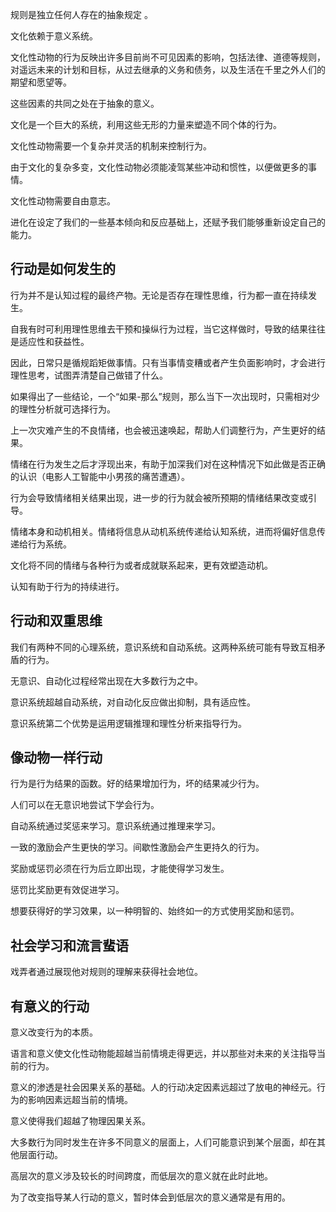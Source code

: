 规则是独立任何人存在的抽象规定 。

文化依赖于意义系统。

文化性动物的行为反映出许多目前尚不可见因素的影响，包括法律、道德等规则，对遥远未来的计划和目标，从过去继承的义务和债务，以及生活在千里之外人们的期望和愿望等。

这些因素的共同之处在于抽象的意义。

文化是一个巨大的系统，利用这些无形的力量来塑造不同个体的行为。

文化性动物需要一个复杂并灵活的机制来控制行为。

由于文化的复杂多变，文化性动物必须能凌驾某些冲动和惯性，以便做更多的事情。

文化性动物需要自由意志。

进化在设定了我们的一些基本倾向和反应基础上，还赋予我们能够重新设定自己的能力。

## 行动是如何发生的

行为并不是认知过程的最终产物。无论是否存在理性思维，行为都一直在持续发生。

自我有时可利用理性思维去干预和操纵行为过程，当它这样做时，导致的结果往往是适应性和获益性。

因此，日常只是循规蹈矩做事情。只有当事情变糟或者产生负面影响时，才会进行理性思考，试图弄清楚自己做错了什么。

如果得出了一些结论，一个“如果-那么”规则，那么当下一次出现时，只需相对少的理性分析就可选择行为。

上一次灾难产生的不良情绪，也会被迅速唤起，帮助人们调整行为，产生更好的结果。

情绪在行为发生之后才浮现出来，有助于加深我们对在这种情况下如此做是否正确的认识（电影人工智能中小男孩的痛苦遭遇）。

行为会导致情绪相关结果出现，进一步的行为就会被所预期的情绪结果改变或引导。

情绪本身和动机相关。情绪将信息从动机系统传递给认知系统，进而将偏好信息传递给行为系统。

文化将不同的情绪与各种行为或者成就联系起来，更有效塑造动机。

认知有助于行为的持续进行。

## 行动和双重思维

我们有两种不同的心理系统，意识系统和自动系统。这两种系统可能有导致互相矛盾的行为。

无意识、自动化过程经常出现在大多数行为之中。

意识系统超越自动系统，对自动化反应做出抑制，具有适应性。

意识系统第二个优势是运用逻辑推理和理性分析来指导行为。


## 像动物一样行动

行为是行为结果的函数。好的结果增加行为，坏的结果减少行为。

人们可以在无意识地尝试下学会行为。

自动系统通过奖惩来学习。意识系统通过推理来学习。

一致的激励会产生更快的学习。间歇性激励会产生更持久的行为。

奖励或惩罚必须在行为后立即出现，才能使得学习发生。

惩罚比奖励更有效促进学习。

想要获得好的学习效果，以一种明智的、始终如一的方式使用奖励和惩罚。

## 社会学习和流言蜚语

戏弄者通过展现他对规则的理解来获得社会地位。


## 有意义的行动

意义改变行为的本质。

语言和意义使文化性动物能超越当前情境走得更远，并以那些对未来的关注指导当前的行为。

意义的渗透是社会因果关系的基础。人的行动决定因素远超过了放电的神经元。行为的影响因素远超当前的情境。

意义使得我们超越了物理因果关系。

大多数行为同时发生在许多不同意义的层面上，人们可能意识到某个层面，却在其他层面行动。

高层次的意义涉及较长的时间跨度，而低层次的意义就在此时此地。

为了改变指导某人行动的意义，暂时体会到低层次的意义通常是有用的。



